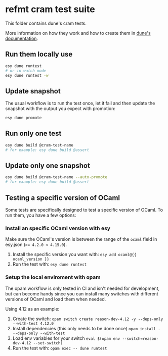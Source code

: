 # refmt cram test suite

This folder contains dune's cram tests.

More information on how they work and how to create them in [dune's documentation](https://dune.readthedocs.io/en/stable/tests.html#cram-tests).

## Run them locally use

```bash
esy dune runtest
# or in watch mode
esy dune runtest -w
```

## Update snapshot

The usual workflow is to run the test once, let it fail and then update the snapshot with the output you expect with promotion:

```bash
esy dune promote
```

## Run only one test

```bash
esy dune build @cram-test-name
# for example: esy dune build @assert
```

## Update only one snapshot

```bash
esy dune build @cram-test-name --auto-promote
# for example: esy dune build @assert
```

## Testing a specific version of OCaml

Some tests are specifically designed to test a specific version of OCaml. To run them, you have a few options:

### Install an specific OCaml version with esy

Make sure the OCaml's version is between the range of the `ocaml` field in esy.json (`>= 4.2.0 < 4.15.0`).

1. Install the specific version you want with: `esy add ocaml@{{ ocaml_version }}`
2. Run the test with: `esy dune runtest`

### Setup the local enviroment with opam

The opam workflow is only tested in CI and isn't needed for development, but can become handy since you can install many switches with different versions of OCaml and load them when needed.

Using 4.12 as an example:

1. Create the switch: `opam switch create reason-dev-4.12 -y --deps-only --with-test 4.12.0`
2. Install dependencies (this only needs to be done once) `opam install . --deps-only --with-test`
3. Load env variables for your switch `eval $(opam env --switch=reason-dev-4.12 --set-switch)`
4. Run the test with: `opam exec -- dune runtest`
